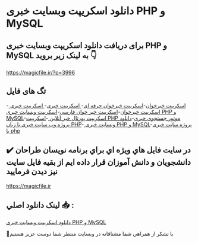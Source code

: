 # دانلود اسکریپت وبسایت خبری PHP و MySQL

## برای دریافت دانلود اسکریپت وبسایت خبری PHP و MySQL به لینک زیر بروید 👇

https://magicfile.ir/?p=3996

## تگ های فایل

-[ اسکریپت خبرخوان](https://magicfile.ir/product/%d8%a7%d8%b3%da%a9%d8%b1%db%8c%d9%be%d8%aa-%d9%88%d8%a8%d8%b3%d8%a7%db%8c%d8%aa-%d8%ae%d8%a8%d8%b1%db%8cphp-%d9%88-mysql/)-[اسکریپت خبرخوان حرفه ای](https://magicfile.ir/product/%d8%a7%d8%b3%da%a9%d8%b1%db%8c%d9%be%d8%aa-%d9%88%d8%a8%d8%b3%d8%a7%db%8c%d8%aa-%d8%ae%d8%a8%d8%b1%db%8cphp-%d9%88-mysql/)-[ اسکریپت خبری](https://magicfile.ir/product/%d8%a7%d8%b3%da%a9%d8%b1%db%8c%d9%be%d8%aa-%d9%88%d8%a8%d8%b3%d8%a7%db%8c%d8%aa-%d8%ae%d8%a8%d8%b1%db%8cphp-%d9%88-mysql/)-[ اسکریپت خبری اسکریپت خبرخوان](https://magicfile.ir/product/%d8%a7%d8%b3%da%a9%d8%b1%db%8c%d9%be%d8%aa-%d9%88%d8%a8%d8%b3%d8%a7%db%8c%d8%aa-%d8%ae%d8%a8%d8%b1%db%8cphp-%d9%88-mysql/)-[اسکریپت خبر خوان فارسی](https://magicfile.ir/product/%d8%a7%d8%b3%da%a9%d8%b1%db%8c%d9%be%d8%aa-%d9%88%d8%a8%d8%b3%d8%a7%db%8c%d8%aa-%d8%ae%d8%a8%d8%b1%db%8cphp-%d9%88-mysql/)-[اسکریپت  وبسایت خبری PHP و MySQL](https://magicfile.ir/product/%d8%a7%d8%b3%da%a9%d8%b1%db%8c%d9%be%d8%aa-%d9%88%d8%a8%d8%b3%d8%a7%db%8c%d8%aa-%d8%ae%d8%a8%d8%b1%db%8cphp-%d9%88-mysql/)-[اسکریپت پورتال خبر آنلاین ](https://magicfile.ir/product/%d8%a7%d8%b3%da%a9%d8%b1%db%8c%d9%be%d8%aa-%d9%88%d8%a8%d8%b3%d8%a7%db%8c%d8%aa-%d8%ae%d8%a8%d8%b1%db%8cphp-%d9%88-mysql/)-[اسکریپت PHP موتور جستجوی خبری](https://magicfile.ir/product/%d8%a7%d8%b3%da%a9%d8%b1%db%8c%d9%be%d8%aa-%d9%88%d8%a8%d8%b3%d8%a7%db%8c%d8%aa-%d8%ae%d8%a8%d8%b1%db%8cphp-%d9%88-mysql/)-[دانلود پروژه وب سایت خبری با زبان PHP](https://magicfile.ir/product/%d8%a7%d8%b3%da%a9%d8%b1%db%8c%d9%be%d8%aa-%d9%88%d8%a8%d8%b3%d8%a7%db%8c%d8%aa-%d8%ae%d8%a8%d8%b1%db%8cphp-%d9%88-mysql/)-[ وبسایت خبری PHP و MySQL](https://magicfile.ir/product/%d8%a7%d8%b3%da%a9%d8%b1%db%8c%d9%be%d8%aa-%d9%88%d8%a8%d8%b3%d8%a7%db%8c%d8%aa-%d8%ae%d8%a8%d8%b1%db%8cphp-%d9%88-mysql/)-[پروژه سایت خبری با php](https://magicfile.ir/product/%d8%a7%d8%b3%da%a9%d8%b1%db%8c%d9%be%d8%aa-%d9%88%d8%a8%d8%b3%d8%a7%db%8c%d8%aa-%d8%ae%d8%a8%d8%b1%db%8cphp-%d9%88-mysql/)

## ✔️ در سايت فايل هاي ويژه اي براي برنامه نويسان طراحان دانشجويان و دانش آموزان قرار داده ايم از بقيه فايل سايت نيز ديدن فرماييد

https://magicfile.ir


## لينک دانلود اصلي 📥 :

[دانلود اسکریپت وبسایت خبری PHP و MySQL](https://magicfile.ir/product/%d8%a7%d8%b3%da%a9%d8%b1%db%8c%d9%be%d8%aa-%d9%88%d8%a8%d8%b3%d8%a7%db%8c%d8%aa-%d8%ae%d8%a8%d8%b1%db%8cphp-%d9%88-mysql/) 


🙏با تشکر از همراهي شما مشتاقانه در وبسایت منتظر شما دوست عزیز هستیم

